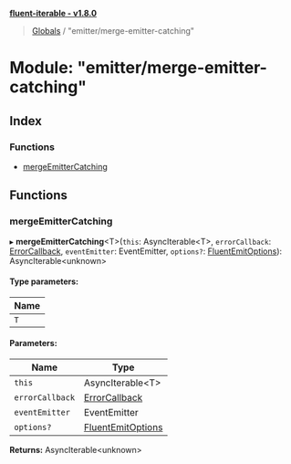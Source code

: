 **[fluent-iterable - v1.8.0](../README.md)**

> [Globals](../README.md) / "emitter/merge-emitter-catching"

# Module: "emitter/merge-emitter-catching"

## Index

### Functions

* [mergeEmitterCatching](_emitter_merge_emitter_catching_.md#mergeemittercatching)

## Functions

### mergeEmitterCatching

▸ **mergeEmitterCatching**\<T>(`this`: AsyncIterable\<T>, `errorCallback`: [ErrorCallback](../interfaces/_types_base_.errorcallback.md), `eventEmitter`: EventEmitter, `options?`: [FluentEmitOptions](../interfaces/_types_base_.fluentemitoptions.md)): AsyncIterable\<unknown>

#### Type parameters:

Name |
------ |
`T` |

#### Parameters:

Name | Type |
------ | ------ |
`this` | AsyncIterable\<T> |
`errorCallback` | [ErrorCallback](../interfaces/_types_base_.errorcallback.md) |
`eventEmitter` | EventEmitter |
`options?` | [FluentEmitOptions](../interfaces/_types_base_.fluentemitoptions.md) |

**Returns:** AsyncIterable\<unknown>
